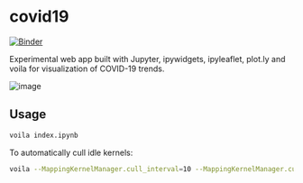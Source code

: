 # covid19
[![Binder](https://mybinder.org/badge_logo.svg)](https://mybinder.org/v2/gh/stefanavesand/covid19/master?urlpath=voila%2Frender%2Findex.ipynb)

Experimental web app built with Jupyter, ipywidgets, ipyleaflet, plot.ly and voila for visualization of COVID-19 trends.

![image](https://user-images.githubusercontent.com/6136323/80289963-382e3400-8710-11ea-9589-3af7c1f018c9.png)

## Usage

```bash
voila index.ipynb
```

To automatically cull idle kernels:

```bash
voila --MappingKernelManager.cull_interval=10 --MappingKernelManager.cull_idle_timeout=10 app.ipynb
```
